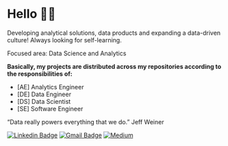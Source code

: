 # Hello 👋🏽 

Developing analytical solutions, data products and expanding a data-driven culture! Always looking for self-learning.

Focused area: Data Science and Analytics

**Basically, my projects are distributed across my repositories according to the responsibilities of:** <br/>
* [AE] Analytics Engineer
* [DE] Data Engineer
* [DS] Data Scientist
* [SE] Software Engineer 


“Data really powers everything that we do.” Jeff Weiner


[![Linkedin Badge](https://img.shields.io/badge/LinkedIn-0077B5?style=for-the-badge&logo=linkedin&logoColor=white)](https://www.linkedin.com/in/vitorhsbarbosa/) 
[![Gmail Badge](https://img.shields.io/badge/Gmail-D14836?style=for-the-badge&logo=gmail&logoColor=white&link=vitorhugosal@gmail.com)](mailto:vitorhugosal@gmail.com)
[![Medium](https://img.shields.io/badge/Medium-12100E?style=for-the-badge&logo=medium&logoColor=white)](https://vitorhsbarbosa.medium.com/)
